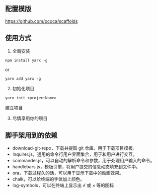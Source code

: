 ## 配置模版

https://github.com/ococa/scaffolds

## 使用方式

1. 全局安装

```
npm install yarx -g
```

or

```
yarn add yarx -g
```

2. 初始化项目

```
yarx init <projectName>
```

建立项目

3. 尽情享用你的项目

## 脚手架用到的依赖

- download-git-repo，下载并提取 git 仓库，用于下载项目模板。
- Inquirer.js，通用的命令行用户界面集合，用于和用户进行交互。
- commander.js，可以自动的解析命令和参数，用于处理用户输入的命令。
- handlebars.js，模板引擎，将用户提交的信息动态填充到文件中。
- ora，下载过程久的话，可以用于显示下载中的动画效果。
- chalk，可以给终端的字体加上颜色。
- log-symbols，可以在终端上显示出 √ 或 × 等的图标
